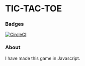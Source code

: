 # TIC-TAC-TOE

### Badges
[![CircleCI](https://circleci.com/gh/Zaid-maker/TIC-TAC-TOE/tree/master.svg?style=svg)](https://circleci.com/gh/Zaid-maker/TIC-TAC-TOE/tree/master)

### About
I have made this game in Javascript.
